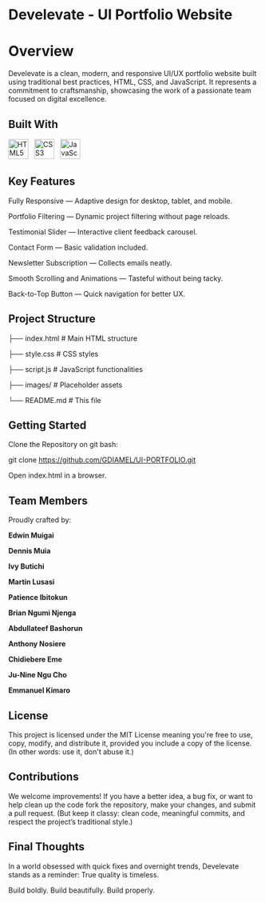# Develevate - UI Portfolio Website
# Overview
Develevate is a clean, modern, and responsive UI/UX portfolio website built using traditional best practices, HTML, CSS, and JavaScript.
It represents a commitment to craftsmanship, showcasing the work of a passionate team focused on digital excellence.

## Built With

<p align="block">
  <img src="https://cdn.jsdelivr.net/gh/devicons/devicon/icons/html5/html5-original.svg" alt="HTML5" width="40" height="40"/>
  &nbsp;
  <img src="https://cdn.jsdelivr.net/gh/devicons/devicon/icons/css3/css3-original.svg" alt="CSS3" width="40" height="40"/>
  &nbsp;
  <img src="https://cdn.jsdelivr.net/gh/devicons/devicon/icons/javascript/javascript-original.svg" alt="JavaScript" width="40" height="40"/>
</p>

## Key Features
Fully Responsive — Adaptive design for desktop, tablet, and mobile.

Portfolio Filtering — Dynamic project filtering without page reloads.

Testimonial Slider — Interactive client feedback carousel.

Contact Form — Basic validation included.

Newsletter Subscription — Collects emails neatly.

Smooth Scrolling and Animations — Tasteful without being tacky.

Back-to-Top Button — Quick navigation for better UX.

## Project Structure

├── index.html   # Main HTML structure

├── style.css    # CSS styles

├── script.js    # JavaScript functionalities

├── images/      # Placeholder assets

└── README.md    # This file


## Getting Started
Clone the Repository on git bash:

git clone https://github.com/GDIAMEL/UI-PORTFOLIO.git

Open index.html in a browser.


## Team Members

Proudly crafted by:

**Edwin Muigai**

**Dennis Muia**

**Ivy Butichi**

**Martin Lusasi**

**Patience Ibitokun**

**Brian Ngumi Njenga**

**Abdullateef Bashorun**

**Anthony Nosiere**

**Chidiebere Eme**

**Ju-Nine Ngu Cho**

**Emmanuel Kimaro**


## License

This project is licensed under the MIT License meaning you're free to use, copy, modify, and distribute it, provided you include a copy of the license.
(In other words: use it, don't abuse it.)

## Contributions

We welcome improvements!
If you have a better idea, a bug fix, or want to help clean up the code  fork the repository, make your changes, and submit a pull request.
(But keep it classy: clean code, meaningful commits, and respect the project’s traditional style.)

## Final Thoughts
In a world obsessed with quick fixes and overnight trends, Develevate stands as a reminder:
True quality is timeless.

Build boldly. Build beautifully. Build properly.


